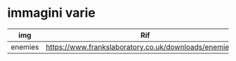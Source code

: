 # immagini varie

|img|Rif|
|-|-|
|enemies|https://www.frankslaboratory.co.uk/downloads/enemies.zip|
